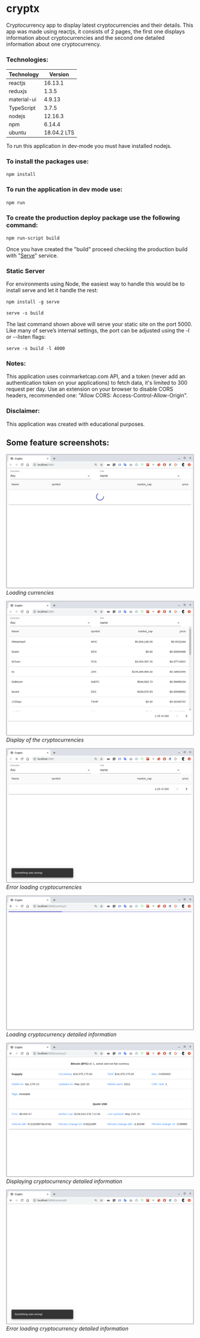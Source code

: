 # cryptx
Cryptocurrency app to display latest cryptocurrencies and their details.
This app was made using reactjs, it consists of 2 pages, the first one displays information about cryptocurrencies and the second one detailed information about one cryptocurrency.

### Technologies:

Technology | Version
------------ | -------------
reactjs | 16.13.1
reduxjs | 1.3.5
material-ui | 4.9.13
TypeScript | 3.7.5
nodejs | 12.16.3
npm | 6.14.4
ubuntu | 18.04.2 LTS



To run this application in dev-mode you must have installed nodejs. 

### To install the packages use:
```
npm install 
```

### To run the application in dev mode use:
```
npm run
```

### To create the production deploy package use the following command:

```
npm run-script build
```
Once you have created the "build" proceed checking the production build with "[Serve](https://github.com/zeit/serve)" service.

### Static Server

For environments using Node, the easiest way to handle this would be to install serve and let it handle the rest:

```
npm install -g serve
```
```
serve -s build
```
The last command shown above will serve your static site on the port 5000. Like many of serve’s internal settings, the port can be adjusted using the -l or --listen flags:
```
serve -s build -l 4000
```


### Notes:

This application uses coinmarketcap.com API, and a token (never add an authentication token on your applications) to fetch data, it's limited to 300 request per day. 
Use an extension on your browser to disable CORS headers, recommended one: "Allow CORS: Access-Control-Allow-Origin".

### Disclaimer: 
This application was created with educational purposes. 




## Some feature screenshots:

![Loading cryptocurrencies!](https://github.com/coraxcr/cryptx/blob/master/documentation/screenshots/1.png "Loading cryptocurrencies")
*Loading currencies*

![Display of the cryptocurrencies!](https://github.com/coraxcr/cryptx/blob/master/documentation/screenshots/2.png "Display of the cryptocurrencies")
*Display of the cryptocurrencies*


![Error loading cryptocurrencies!](https://github.com/coraxcr/cryptx/blob/master/documentation/screenshots/3.png "Error loading cryptocurrencies")
*Error loading cryptocurrencies*


![Loading cryptocurrency detailed information!](https://github.com/coraxcr/cryptx/blob/master/documentation/screenshots/4.png "Loading cryptocurrency detailed information")
*Loading cryptocurrency detailed information*


![Displaying cryptocurrency detailed information!](https://github.com/coraxcr/cryptx/blob/master/documentation/screenshots/5.png "Displaying cryptocurrency detailed information")
*Displaying cryptocurrency detailed information*


![Error loading cryptocurrency detailed information!](https://github.com/coraxcr/cryptx/blob/master/documentation/screenshots/6.png "Error loading cryptocurrency detailed information")
*Error loading cryptocurrency detailed information*



